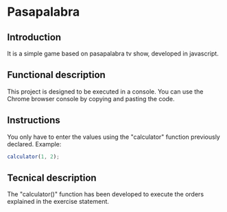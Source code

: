 # Pasapalabra

## Introduction

It is a simple game based on pasapalabra tv show, developed in javascript.

## Functional description

This project is designed to be executed in a console. You can use the Chrome browser console by copying and pasting the code.

## Instructions

You only have to enter the values using the "calculator" function previously declared. Example:

```javascript
calculator(1, 2);
```

## Tecnical description

The "calculator()" function has been developed to execute the orders explained in the exercise statement.